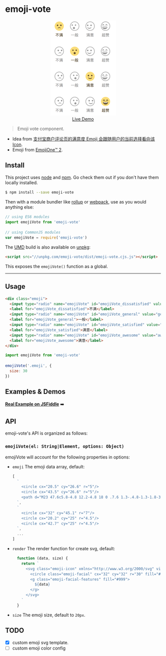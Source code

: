 # emoji-vote

<p align="center">
  <a href="https://jsfiddle.net/fireyy/q1c2zcya/" target="_blank">
    <img src="demo.png" width="213">
    <br>
    Live Demo
  </a>
</p>

> Emoji vote component.

- Idea from [支付宝商户评论页的满意度 Emoji 会跟随用户的当前选择看向该 Icon](http://uedetail.com/archives/3832).
- Emoji from [EmojiOne™ 2](https://emojitwo.github.io/).

## Install

This project uses [node](http://nodejs.org) and [npm](https://npmjs.com). Go check them out if you don't have them locally installed.

```sh
$ npm install --save emoji-vote
```

Then with a module bundler like [rollup](http://rollupjs.org/) or [webpack](https://webpack.js.org/), use as you would anything else:

```javascript
// using ES6 modules
import emojiVote from 'emoji-vote'

// using CommonJS modules
var emojiVote = require('emoji-vote')
```

The [UMD](https://github.com/umdjs/umd) build is also available on [unpkg](https://unpkg.com):

```html
<script src="//unpkg.com/emoji-vote/dist/emoji-vote.cjs.js"></script>
```

This exposes the `emojiVote()` function as a global.

* * *

## Usage

```html
<div class="emoji">
  <input type="radio" name="emojiVote" id="emojiVote_dissatisfied" value="dissatisfied">
  <label for="emojiVote_dissatisfied">不满</label>
  <input type="radio" name="emojiVote" id="emojiVote_general" value="general">
  <label for="emojiVote_general">一般</label>
  <input type="radio" name="emojiVote" id="emojiVote_satisfied" value="satisfied">
  <label for="emojiVote_satisfied">满意</label>
  <input type="radio" name="emojiVote" id="emojiVote_awesome" value="awesome">
  <label for="emojiVote_awesome">满意</label>
</div>
```

```js
import emojiVote from 'emoji-vote'

emojiVote('.emoji', {
  size: 30
})
```

## Examples & Demos

[**Real Example on JSFiddle**](https://jsfiddle.net/fireyy/q1c2zcya/) ➡️

## API

emoji-vote's API is organized as follows:

### `emojiVote(el: String|Element, options: Object)`

emojiVote will account for the following properties in options:

  * `emoji` The emoji data array, default:

    ```js
    [
      `
        <circle cx="20.5" cy="26.6" r="5"/>
        <circle cx="43.5" cy="26.6" r="5"/>
        <path d="M23 47.6c5.8-4.8 12.2-4.8 18 0 .7.6 1.3-.4.8-1.3-1.8-3.4-5.3-6.5-9.8-6.5s-8.1 3.1-9.8 6.5c-.5.9.1 1.9.8 1.3"/>
      `,
      `
        <circle cx="32" cy="45.1" r="7"/>
        <circle cx="20.2" cy="25" r="4.5"/>
        <circle cx="42.7" cy="25" r="4.5"/>
      `,
      ...
    ]
    ```

  * `render` The render function for create svg, default:

    ```js
      function (data, size) {
        return `
          <svg class="emoji-icon" xmlns="http://www.w3.org/2000/svg" viewBox="0 0 64 64" style="font-size: ${size}px;">
            <circle class="emoji-facial" cx="32" cy="32" r="30" fill="#fff" stroke="#999" stroke-width="3" />
            <g class="emoji-facial-features" fill="#999">
              ${data}
            </g>
          </svg>
        `
      }
    ```

  * `size` The emoji size, default to `20px`.

## TODO

- [x] custom emoji svg template.
- [ ] custom emoji color config
